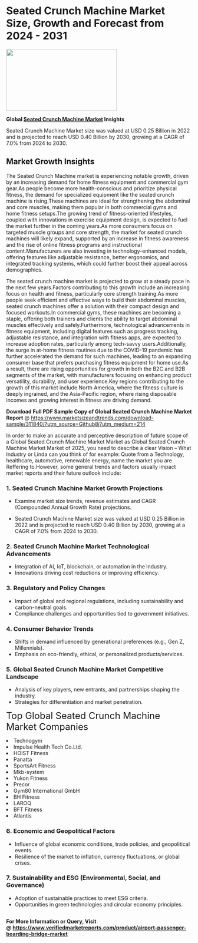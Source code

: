 <H1>Seated Crunch Machine Market Size, Growth and Forecast from 2024 - 2031</H1><img class="aligncenter size-medium wp-image-584254" src="https://thirdeyenews.in/wp-content/uploads/2024/09/Global-Market-Research-300x168.jpeg" alt="" width="300" height="168" /><p><strong>Global&nbsp;<a href="https://www.marketsizeandtrends.com/download-sample/311840/?utm_source=Github8j?utm_medium=214">Seated Crunch Machine Market</a> Insights</strong></p><p>Seated Crunch Machine Market size was valued at USD 0.25 Billion in 2022 and is projected to reach USD 0.40 Billion by 2030, growing at a CAGR of 7.0% from 2024 to 2030.</p><p><h2>Market Growth Insights</h2> <p>The Seated Crunch Machine market is experiencing notable growth, driven by an increasing demand for home fitness equipment and commercial gym gear.As people become more health-conscious and prioritize physical fitness, the demand for specialized equipment like the seated crunch machine is rising.These machines are ideal for strengthening the abdominal and core muscles, making them popular in both commercial gyms and home fitness setups.The growing trend of fitness-oriented lifestyles, coupled with innovations in exercise equipment design, is expected to fuel the market further in the coming years.As more consumers focus on targeted muscle groups and core strength, the market for seated crunch machines will likely expand, supported by an increase in fitness awareness and the rise of online fitness programs and instructional content.Manufacturers are also investing in technology-enhanced models, offering features like adjustable resistance, better ergonomics, and integrated tracking systems, which could further boost their appeal across demographics.</p> <p>The seated crunch machine market is projected to grow at a steady pace in the next few years.Factors contributing to this growth include an increasing focus on health and fitness, particularly core strength training.As more people seek efficient and effective ways to build their abdominal muscles, seated crunch machines offer a solution with their compact design and focused workouts.In commercial gyms, these machines are becoming a staple, offering both trainers and clients the ability to target abdominal muscles effectively and safely.Furthermore, technological advancements in fitness equipment, including digital features such as progress tracking, adjustable resistance, and integration with fitness apps, are expected to increase adoption rates, particularly among tech-savvy users.Additionally, the surge in at-home fitness routines due to the COVID-19 pandemic has further accelerated the demand for such machines, leading to an expanding consumer base that prefers purchasing fitness equipment for home use.As a result, there are rising opportunities for growth in both the B2C and B2B segments of the market, with manufacturers focusing on enhancing product versatility, durability, and user experience.Key regions contributing to the growth of this market include North America, where the fitness culture is deeply ingrained, and the Asia-Pacific region, where rising disposable incomes and growing interest in fitness are driving demand.</p> <p><span class=""><strong>Download Full PDF Sample Copy of Global Seated Crunch Machine Market Report</strong> @ <a href="https://www.marketsizeandtrends.com/download-sample/311840/?utm_source=Github8j?utm_medium=214" target="_blank">https://www.marketsizeandtrends.com/download-sample/311840/?utm_source=Github8j?utm_medium=214</a></span></p><p>In order to make an accurate and perceptive description of future scope of a Global&nbsp;Seated Crunch Machine Market Market as Global&nbsp;Seated Crunch Machine Market Market of 2025, you need to describe a clear Vision &ndash; What Industry or Linda can you think of for example: Quote from a Technology, healthcare, automotive, renewable energy, name the market you are Reffering to.However, some general trends and factors usually impact market reports and their future outlook include:</p><h3>1.&nbsp;<strong>Seated Crunch Machine Market Growth Projections</strong></h3><ul><li>Examine market size trends, revenue estimates and CAGR (Compounded Annual Growth Rate) projections.</li><li><p>Seated Crunch Machine Market size was valued at USD 0.25 Billion in 2022 and is projected to reach USD 0.40 Billion by 2030, growing at a CAGR of 7.0% from 2024 to 2030.</p></li></ul><h3>2.&nbsp;<strong>Seated Crunch Machine Market Technological Advancements</strong></h3><ul><li>Integration of AI, IoT, blockchain, or automation in the industry.</li><li>Innovations driving cost reductions or improving efficiency.</li></ul><h3>3.&nbsp;<strong>Regulatory and Policy Changes</strong></h3><ul><li>Impact of global and regional regulations, including sustainability and carbon-neutral goals.</li><li>Compliance challenges and opportunities tied to government initiatives.</li></ul><h3>4.&nbsp;<strong>Consumer Behavior Trends</strong></h3><ul><li>Shifts in demand influenced by generational preferences (e.g., Gen Z, Millennials).</li><li>Emphasis on eco-friendly, ethical, or personalized products/services.</li></ul><h3>5.&nbsp;<strong>Global Seated Crunch Machine Market Competitive Landscape</strong></h3><ul><li>Analysis of key players, new entrants, and partnerships shaping the industry.</li><li>Strategies for differentiation and market penetration.</li></ul><p data-pm-slice="1 1 []"><span style="color: inherit; font-family: inherit; font-size: 25px;">Top Global Seated Crunch Machine Market Companies</span></p><div class="" data-test-id=""><p><li>Technogym</li><li> Impulse Health Tech Co.Ltd.</li><li> HOIST Fitness</li><li> Panatta</li><li> SportsArt Fitness</li><li> Mkb-system</li><li> Yukon Fitness</li><li> Precor</li><li> Gym80 International GmbH</li><li> BH Fitness</li><li> LAROQ</li><li> BFT Fitness</li><li> Atlantis</li></p></div><h3>6.&nbsp;<strong>Economic and Geopolitical Factors</strong></h3><ul><li>Influence of global economic conditions, trade policies, and geopolitical events.</li><li>Resilience of the market to inflation, currency fluctuations, or global crises.</li></ul><h3>7.&nbsp;<strong>Sustainability and ESG (Environmental, Social, and Governance)</strong></h3><ul><li>Adoption of sustainable practices to meet ESG criteria.</li><li>Opportunities in green technologies and circular economy principles.</li></ul><h2><strong style="font-size: 14px;">For More Information or Query, Visit @&nbsp;</strong><a style="background-color: #ffffff; font-size: 14px;" href="https://www.marketsizeandtrends.com/report/seated-crunch-machine-market/" target="_blank">https://www.verifiedmarketreports.com/product/airport-passenger-boarding-bridge-market</a></h2>